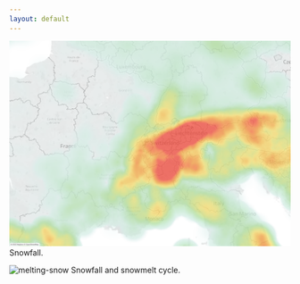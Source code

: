 ```yaml
---
layout: default
---
```

![snowfall](assets/image/snowfall.png)
Snowfall.

![melting-snow](https://svs.gsfc.nasa.gov/vis/a010000/a011800/a011899/MeltingSnow.gif)
Snowfall and snowmelt cycle.